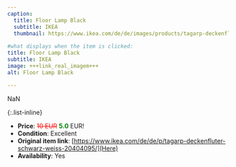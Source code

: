 ```yaml
---
caption:
  title: Floor Lamp Black
  subtitle: IKEA
  thumbnail: https://www.ikea.com/de/de/images/products/tagarp-deckenfluter-schwarz-weiss__0810840_pe771436_s5.jpg
  
#what displays when the item is clicked:
title: Floor Lamp Black
subtitle: IKEA
image: +++link_real_imagem+++
alt: Floor Lamp Black

---
```

NaN

{:.list-inline} 
- **Price**: <span style="color:red"><del>10 EUR</del></span> <span style="color:green">**5.0**</span> EUR!
- **Condition**: Excellent
- **Original item link**: [https://www.ikea.com/de/de/p/tagarp-deckenfluter-schwarz-weiss-20404095/](Here)
- **Availability**: Yes
